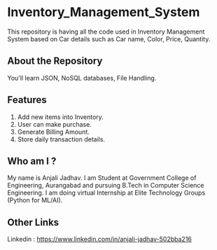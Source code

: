 # Inventory_Management_System
This repository is having all the code used in Inventory Management System based on Car details such as Car name, Color, Price, Quantity.

## About the Repository
You'll learn JSON, NoSQL databases, File Handling.

## Features
1. Add new items into Inventory.
2. User can make purchase.
3. Generate Billing Amount.
4. Store daily transaction details.

## Who am I ?
My name is Anjali Jadhav. I am Student at Government College of Engineering, Aurangabad and pursuing B.Tech in Computer Science Engineering. I am doing virtual Internship at Elite Technology Groups (Python for ML/AI).

## Other Links
Linkedin : 
https://www.linkedin.com/in/anjali-jadhav-502bba216
